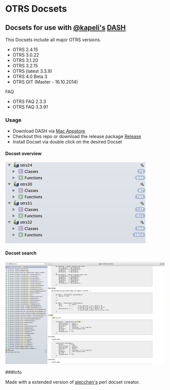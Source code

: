 OTRS Docsets
=========

## Docsets for use with [@kapeli's](https://twitter.com/kapeli) [DASH](http://kapeli.com/dash)

This Docsets include all major OTRS versions.

* OTRS 2.4.15
* OTRS 3.0.22 
* OTRS 3.1.20 
* OTRS 3.2.15
* OTRS (latest 3.3.9) 
* OTRS 4.0 Beta 3
* OTRS GIT (Master - 16.10.2014)

FAQ
* OTRS FAQ 2.3.3
* OTRS FAQ 3.3.91 

### Usage ###

* Download DASH via [Mac Appstore](https://itunes.apple.com/de/app/dash-docs-snippets/id458034879?mt=12)
* Checkout this repo or download the release package [Release](https://github.com/hanneshal/OTRS-Docsets/releases/)
* Install Docset via double click on the desired Docset

#### Docset overview
![Docset Overview](https://github.com/hanneshal/OTRS-Docsets/raw/master/img/DocsetOverview.png "Docset Overview")
#### Docset search
![Docset Search](https://github.com/hanneshal/OTRS-Docsets/raw/master/img/DashSearch.png "Dash Search")


###Info

Made with a extended version of [alecchen's](https://github.com/alecchen/perl_docset) perl docset creator.